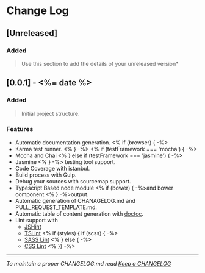 # Change Log

## [Unreleased]

### Added

>Use this section to add the details of your unreleased version*

## [0.0.1] - <%= date %>

### Added
> Initial project structure.

### Features
- Automatic documentation generation.
<% if (browser) { -%>
- Karma test runner.
<% } -%>
<% if (testFramework === 'mocha') { -%>
- Mocha and Chai
<% } else if (testFramework === 'jasmine') { -%>
- Jasmine
<% } -%> testing tool support.
- Code Coverage with istanbul.
- Build process with Gulp.
- Debug your sources with sourcemap support.
- Typescript Based node module <% if (bower) { -%>and bower component <% } -%>output.
- Automatic generation of CHANAGELOG.md and PULL_REQUEST_TEMPLATE.md.
- Automatic table of content generation with [doctoc](https://github.com/thlorenz/doctoc).
- Lint support with
  - [JSHint](http://jshint.com/)
  - [TSLint](https://www.npmjs.com/package/tslint)
<% if (styles) { if (scss) { -%>
  - [SASS Lint](https://www.npmjs.com/package/sass-lint)
<% } else { -%>
  - [CSS Lint](https://www.npmjs.com/package/gulp-csslint) 
<% }} -%>  

---
*To maintain a proper CHANGELOG.md read [Keep a CHANGELOG](http://keepachangelog.com/)*
